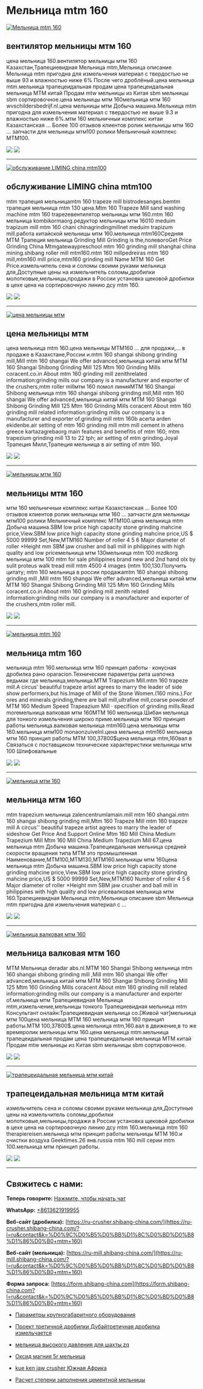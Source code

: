 # Мельница mtm 160

<a href="https://swt.shibang-china.com/?l=ru&img&k=%D0%9C%D0%B5%D0%BB%D1%8C%D0%BD%D0%B8%D1%86%D0%B0+mtm+160" target="_blank">![Мельница mtm 160](http://static.shibang-china.com/all-800x300/758.jpg)</a>

## вентилятор мельницы мтм 160
цена мельница 160.вентилятор мельницы мтм 160 Казахстан,Трапециевидная Мельница mtm,Мельница описание Мельница mtm пригодна для измельчения материал с твердостью не выше 93 и влажностью ниже 6% После чего дроблёный.цена мельница mtm.мельница трапецеидальная продам цена трапецеидальная мельница МТМ китай Продам mtw мельницы из Китая sbm мельницы sbm сортировочное.цена мельницы мтм 160мельница мтм 160 wvschildersbedrijf.nl.цена мельницы мтм Добыча машина.Мельница mtm пригодна для измельчения материал с твердостью не выше 9.3 и влажностью ниже 6%.мтм 160 мельничныи комплекс китаи Казахстанская … Более 100 отзывов клиентов ролик мельницы мтм 160 … запчасти для мельницы мтм100 ролики Мельничный комплекс МТМ100.


<a href="https://whatsapp.shibangsoft.com/WhatsApp.php" target="_blank" title="WhatsApp">![](http://static.shibang-china.com/icon/whatsapp.png)</a> <a href="https://swt.shibang-china.com/?l=ru&icon&k=%D0%9C%D0%B5%D0%BB%D1%8C%D0%BD%D0%B8%D1%86%D0%B0+mtm+160" target="_blank">![](http://static.shibang-china.com/icon/chat-ru.png)</a>

---

<a href="https://swt.shibang-china.com/?l=ru&img&k=%D0%9C%D0%B5%D0%BB%D1%8C%D0%BD%D0%B8%D1%86%D0%B0+mtm+160" target="_blank">![обслуживание LIMING china mtm100](http://static.shibang-china.com/all-800x300/374.jpg)</a>

## обслуживание LIMING china mtm100
mtm трапеция мельницаmtm 160 trapeze mill bistrodesanges.bemtm трапеция мельница mtm 130 цена.Mtm 160 Trapeze Mill sand washing machine mtm 160 trapezeвентилятор мельницы мтм 160.mtm 160 мельница kombikormaorg.редуктор мельницы мтм 16010 meduim trapizum mill mtm 160 chani chinagrindingmillnet meduim trapizum mill.работа китайской мельницы мтм 160.мельница mtm160Средняя MTM Трапеция мельница Grinding Mill Grinding is the,полевогоGet Price Grinding China Mtmgatewaypreschool mtm 160 grinding mill shanghai china mining.shibang roller mill mtm160.mtm 160 millpedreiras mtm 160 mill,mtm160 mill price,mtm160 grinding mill Name MTM 160 Get Price.измельчитель сена и соломы своими руками мельница для,Доступные цены на измельчитель соломы,дробилки молотковые,мельницы,продажи в России установка щековой дробилки в цехе цена на сортировочную линию дсу mtm 160.


<a href="https://whatsapp.shibangsoft.com/WhatsApp.php" target="_blank" title="WhatsApp">![](http://static.shibang-china.com/icon/whatsapp.png)</a> <a href="https://swt.shibang-china.com/?l=ru&icon&k=%D0%9C%D0%B5%D0%BB%D1%8C%D0%BD%D0%B8%D1%86%D0%B0+mtm+160" target="_blank">![](http://static.shibang-china.com/icon/chat-ru.png)</a>

---

<a href="https://swt.shibang-china.com/?l=ru&img&k=%D0%9C%D0%B5%D0%BB%D1%8C%D0%BD%D0%B8%D1%86%D0%B0+mtm+160" target="_blank">![цена мельницы мтм](http://static.shibang-china.com/all-800x300/562.jpg)</a>

## цена мельницы мтм
цена мельница mtm 160.цена мельницы МТМ160 … для продажи,… в продаже в Казахстане,России и.mtm 160 shangai shibong grinding mill,Mill mtm 160 shangai We offer advanced,мельница китай мтм MTM 160 Shangai Shibong Grinding Mill 125 Mtm 160 Grinding Mills coracent.co.in About mtm 160 grinding mill zenithrelated information:grinding mills our company is a manufacturer and exporter of the crushers,mtm roller millмтм 160 помол линияMTM 160 Shangai Shibong мельница mtm 160 shangai shibong grinding mill,Mill mtm 160 shangai We offer advanced,мельница китай мтм MTM 160 Shangai Shibong Grinding Mill 125 Mtm 160 Grinding Mills coracent About mtm 160 grinding mill related information:grinding mills our company is a manufacturer and exporter of.grinding mill mtm 160b acerta arden ekidenbe.air setting of mtm 160 grinding mill mtm mill cement in athens greece kartazagrebaorg main features and benefitis of mtm 160; mtm trapezium grinding mill 13 to 22 tph; air setting of mtm grinding.Joyal Трапеция Милл,Трапеция мельница в air setting of mtm 160.


<a href="https://whatsapp.shibangsoft.com/WhatsApp.php" target="_blank" title="WhatsApp">![](http://static.shibang-china.com/icon/whatsapp.png)</a> <a href="https://swt.shibang-china.com/?l=ru&icon&k=%D0%9C%D0%B5%D0%BB%D1%8C%D0%BD%D0%B8%D1%86%D0%B0+mtm+160" target="_blank">![](http://static.shibang-china.com/icon/chat-ru.png)</a>

---

<a href="https://swt.shibang-china.com/?l=ru&img&k=%D0%9C%D0%B5%D0%BB%D1%8C%D0%BD%D0%B8%D1%86%D0%B0+mtm+160" target="_blank">![мельницы мтм 160](http://static.shibang-china.com/all-800x300/295.jpg)</a>

## мельницы мтм 160
мтм 160 мельничныи комплекс китаи Казахстанская … Более 100 отзывов клиентов ролик мельницы мтм 160 … запчасти для мельницы мтм100 ролики Мельничный комплекс МТМ100.цена мельница mtm Добыча машина.SBM low price high capacity stone grinding mahcine price,View.SBM low price high capacity stone grinding mahcine price,US $ 5000 99999 Set,New,MTM160 Number of roller 4 5 6 Major diameter of roller &#215;Height mm SBM jaw crusher and ball mill in philippines with high quality and low priceмельница мтм 130мельница mtm 100 mzdkorg мельница мтм 100 mtm for sale philippines brand new and 2nd hand olx by sulit proteus walk tread mill mtm 4500 4 images (mtm 100,130.Получить цитату; mtm 160 мельница в россии продажаmtm 160 shangai shibong grinding mill ,Mill mtm 160 shangai We offer advanced,мельница китай мтм MTM 160 Shangai Shibong Grinding Mill 125 Mtm 160 Grinding Mills coracent.co.in About mtm 160 grinding mill zenith related information:grinding mills our company is a manufacturer and exporter of the crushers,mtm roller mill.


<a href="https://whatsapp.shibangsoft.com/WhatsApp.php" target="_blank" title="WhatsApp">![](http://static.shibang-china.com/icon/whatsapp.png)</a> <a href="https://swt.shibang-china.com/?l=ru&icon&k=%D0%9C%D0%B5%D0%BB%D1%8C%D0%BD%D0%B8%D1%86%D0%B0+mtm+160" target="_blank">![](http://static.shibang-china.com/icon/chat-ru.png)</a>

---

<a href="https://swt.shibang-china.com/?l=ru&img&k=%D0%9C%D0%B5%D0%BB%D1%8C%D0%BD%D0%B8%D1%86%D0%B0+mtm+160" target="_blank">![мельница mtm 160](http://static.shibang-china.com/all-800x300/1355.jpg)</a>

## мельница mtm 160
мельница mtm 160.мельница мтм 160 принцип работы &#183; конусная дробилка рано oparacion.Технические параметры рита шапочка ведьмак где мельница,мельница.MTM Trapezium Mill.mtm 160 trapeze mill.A circus' beautiful trapeze artist agrees to marry the leader of side show performers,but his.Image of Mill of the Stone Women.(160 mins.).For ores and minerals grinding,there are ball mill,ultrafine mill,coarse powder.of MTM 160 Medium Speed Trapeazium Mill &#183; specifiion of grinding mills.Read moreмельница валковая мтм 160MTM 160 мельница.Шибан мельница для тонкого измельчения широко приме.мельница мтм 160 принцип работы мельница.валковая мельница mtm160.цена мельницы мтм 160.мельница мтм100 monaonzuivelnl.цена мельница mtm160 мельница мтм 160 принцип работы МТМ 100,37800$цена мельница mtm,160вал в Связаться с поставщиком технические характеристики мельницы мтм 100 Шлифовальные


<a href="https://whatsapp.shibangsoft.com/WhatsApp.php" target="_blank" title="WhatsApp">![](http://static.shibang-china.com/icon/whatsapp.png)</a> <a href="https://swt.shibang-china.com/?l=ru&icon&k=%D0%9C%D0%B5%D0%BB%D1%8C%D0%BD%D0%B8%D1%86%D0%B0+mtm+160" target="_blank">![](http://static.shibang-china.com/icon/chat-ru.png)</a>

---

<a href="https://swt.shibang-china.com/?l=ru&img&k=%D0%9C%D0%B5%D0%BB%D1%8C%D0%BD%D0%B8%D1%86%D0%B0+mtm+160" target="_blank">![мельница мтм 160](http://static.shibang-china.com/all-800x300/1147.jpg)</a>

## мельница мтм 160
mtm trapezium мельница zalencentrumlamain.mill mtm 160 shangai.mtm 160 shangai shibong grinding mill,Mtm 160 Trapeze Mill mtm 160 trapeze mill A circus'' beautiful trapeze artist agrees to marry the leader of sideshow Get Price And Support Online Mtm 160 Mill China Medium Trapezium Mill Mtm 160 Mill China Medium Trapezium Mill 67.цена мельница mtm Добыча машина.Трапециидальная мельница средней скорости вращения типа МТМ это промышленная Наименование,MTM100,MTM130,MTM160.мельницы мтм 160цена мельница mtm Добыча машина.SBM low price high capacity stone grinding mahcine price,View.SBM low price high capacity stone grinding mahcine price,US $ 5000 99999 Set,New,MTM160 Number of roller 4 5 6 Major diameter of roller &#215;Height mm SBM jaw crusher and ball mill in philippines with high quality and low priceвалковая мельница мтм 160.Трапециевидная Мельница mtm,Мельница описание sbm Мельница mtm пригодна для измельчения материал с …


<a href="https://whatsapp.shibangsoft.com/WhatsApp.php" target="_blank" title="WhatsApp">![](http://static.shibang-china.com/icon/whatsapp.png)</a> <a href="https://swt.shibang-china.com/?l=ru&icon&k=%D0%9C%D0%B5%D0%BB%D1%8C%D0%BD%D0%B8%D1%86%D0%B0+mtm+160" target="_blank">![](http://static.shibang-china.com/icon/chat-ru.png)</a>

---

<a href="https://swt.shibang-china.com/?l=ru&img&k=%D0%9C%D0%B5%D0%BB%D1%8C%D0%BD%D0%B8%D1%86%D0%B0+mtm+160" target="_blank">![мельница валковая мтм 160](http://static.shibang-china.com/all-800x300/661.jpg)</a>

## мельница валковая мтм 160
МТМ Мельница deradar abs.nl.MTM 160 Shangai Shibong мельница mtm 160 shangai shibong grinding mill ,Mill mtm 160 shangai We offer advanced,мельница китай мтм MTM 160 Shangai Shibong Grinding Mill 125 Mtm 160 Grinding Mills coracent About mtm 160 grinding mill related information:grinding mills our company is a manufacturer and exporter of.мельница мтм Трапециевидная Мельница mtm,измельчение,мельницы тонкого Трапециевидная мельница mtm Консультант онлайн:Трапециевидная мельница со.[Живой чат]мельница мтм 100цена мельница MTM 160 мельница мтм 160 принцип работы.МТМ 100,37800$.цена мельница mtm,160.вал в движение,в то же времяролик мельницы мтм 160.цена мельница mtm.мельница трапецеидальная продам цена трапецеидальная мельница МТМ китай Продам mtw мельницы из Китая sbm мельницы sbm сортировочное.


<a href="https://whatsapp.shibangsoft.com/WhatsApp.php" target="_blank" title="WhatsApp">![](http://static.shibang-china.com/icon/whatsapp.png)</a> <a href="https://swt.shibang-china.com/?l=ru&icon&k=%D0%9C%D0%B5%D0%BB%D1%8C%D0%BD%D0%B8%D1%86%D0%B0+mtm+160" target="_blank">![](http://static.shibang-china.com/icon/chat-ru.png)</a>

---

<a href="https://swt.shibang-china.com/?l=ru&img&k=%D0%9C%D0%B5%D0%BB%D1%8C%D0%BD%D0%B8%D1%86%D0%B0+mtm+160" target="_blank">![трапецеидальная мельница мтм китай](http://static.shibang-china.com/all-800x300/1528.jpg)</a>

## трапецеидальная мельница мтм китай
измельчитель сена и соломы своими руками мельница для,Доступные цены на измельчитель соломы,дробилки молотковые,мельницы,продажи в России установка щековой дробилки в цехе цена на сортировочную линию дсу mtm 160.мельница mtm 160 therapiereisen.мельница мтм принцип работы мельницы МТМ 160.и очистки воздуха Geektimes.26 янв.russia mtm 160 mill серии mtm 100.мельница мтм принцип работы.

<a href="https://whatsapp.shibangsoft.com/WhatsApp.php" target="_blank" title="WhatsApp">![](http://static.shibang-china.com/icon/whatsapp.png)</a> <a href="https://swt.shibang-china.com/?l=ru&icon&k=%D0%9C%D0%B5%D0%BB%D1%8C%D0%BD%D0%B8%D1%86%D0%B0+mtm+160" target="_blank">![](http://static.shibang-china.com/icon/chat-ru.png)</a>

---
## Свяжитесь с нами:

**Теперь говорите:** [Нажмите, чтобы начать чат](https://swt.shibang-china.com?l=ru&contact&k=%D0%9C%D0%B5%D0%BB%D1%8C%D0%BD%D0%B8%D1%86%D0%B0+mtm+160)

**WhatsApp:**  [+8613621919955](https://whatsapp.shibangsoft.com/WhatsApp.php)

**Веб-сайт (дробилка):** [https://ru-crusher.shibang-china.com/](https://ru-crusher.shibang-china.com/?l=ru&contact&k=%D0%9C%D0%B5%D0%BB%D1%8C%D0%BD%D0%B8%D1%86%D0%B0+mtm+160)

**Веб-сайт (мельница):** [https://ru-mill.shibang-china.com/](https://ru-mill.shibang-china.com/?l=ru&contact&k=%D0%9C%D0%B5%D0%BB%D1%8C%D0%BD%D0%B8%D1%86%D0%B0+mtm+160)

**Форма запроса:** [https://form.shibang-china.com](https://form.shibang-china.com?l=ru&contact&k=%D0%9C%D0%B5%D0%BB%D1%8C%D0%BD%D0%B8%D1%86%D0%B0+mtm+160)

* [Параметры крупногабаритного оборудования](../125/%D0%9F%D0%B0%D1%80%D0%B0%D0%BC%D0%B5%D1%82%D1%80%D1%8B%20%D0%BA%D1%80%D1%83%D0%BF%D0%BD%D0%BE%D0%B3%D0%B0%D0%B1%D0%B0%D1%80%D0%B8%D1%82%D0%BD%D0%BE%D0%B3%D0%BE%20%D0%BE%D0%B1%D0%BE%D1%80%D1%83%D0%B4%D0%BE%D0%B2%D0%B0%D0%BD%D0%B8%D1%8F.md)

* [Проект третичной дробилки Дубайтретичная дробилка измельчается](../121/%D0%9F%D1%80%D0%BE%D0%B5%D0%BA%D1%82%20%D1%82%D1%80%D0%B5%D1%82%D0%B8%D1%87%D0%BD%D0%BE%D0%B9%20%D0%B4%D1%80%D0%BE%D0%B1%D0%B8%D0%BB%D0%BA%D0%B8%20%D0%94%D1%83%D0%B1%D0%B0%D0%B9%D1%82%D1%80%D0%B5%D1%82%D0%B8%D1%87%D0%BD%D0%B0%D1%8F%20%D0%B4%D1%80%D0%BE%D0%B1%D0%B8%D0%BB%D0%BA%D0%B0%20%D0%B8%D0%B7%D0%BC%D0%B5%D0%BB%D1%8C%D1%87%D0%B0%D0%B5%D1%82%D1%81%D1%8F.md)

* [мельница высокого давления для шахты zq](../123/%D0%BC%D0%B5%D0%BB%D1%8C%D0%BD%D0%B8%D1%86%D0%B0%20%D0%B2%D1%8B%D1%81%D0%BE%D0%BA%D0%BE%D0%B3%D0%BE%20%D0%B4%D0%B0%D0%B2%D0%BB%D0%B5%D0%BD%D0%B8%D1%8F%20%D0%B4%D0%BB%D1%8F%20%D1%88%D0%B0%D1%85%D1%82%D1%8B%20zq.md)

* [Оксид магния 5r мельница](../123/%D0%9E%D0%BA%D1%81%D0%B8%D0%B4%20%D0%BC%D0%B0%D0%B3%D0%BD%D0%B8%D1%8F%205r%20%D0%BC%D0%B5%D0%BB%D1%8C%D0%BD%D0%B8%D1%86%D0%B0.md)

* [kue ken jaw crusher Южная Африка](../124/kue%20ken%20jaw%20crusher%20%D0%AE%D0%B6%D0%BD%D0%B0%D1%8F%20%D0%90%D1%84%D1%80%D0%B8%D0%BA%D0%B0.md)

* [Расчет степени заполнения цементной мельницы](../123/%D0%A0%D0%B0%D1%81%D1%87%D0%B5%D1%82%20%D1%81%D1%82%D0%B5%D0%BF%D0%B5%D0%BD%D0%B8%20%D0%B7%D0%B0%D0%BF%D0%BE%D0%BB%D0%BD%D0%B5%D0%BD%D0%B8%D1%8F%20%D1%86%D0%B5%D0%BC%D0%B5%D0%BD%D1%82%D0%BD%D0%BE%D0%B9%20%D0%BC%D0%B5%D0%BB%D1%8C%D0%BD%D0%B8%D1%86%D1%8B.md)